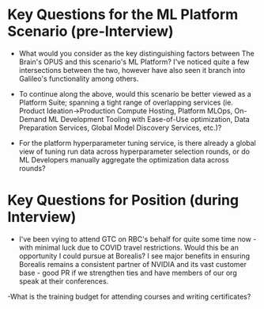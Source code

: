# Key Questions for the ML Platform Scenario (pre-Interview)

- What would you consider as the key distinguishing factors between The Brain's OPUS and this scenario's ML Platform? I've noticed quite a few intersections between the two, however have also seen it branch into Galileo's functionality among others.

- To continue along the above, would this scenario be better viewed as a Platform Suite; spanning a tight range of overlapping services (ie. Product Ideation->Production Compute Hosting, Platform MLOps,  On-Demand ML Development Tooling with Ease-of-Use optimization, Data Preparation Services, Global Model Discovery Services, etc.)?


- For the platform hyperparameter tuning service, is there already a global view of tuning run data across hyperparameter selection rounds, or do ML Developers manually aggregate the optimization data across rounds?






# Key Questions for Position (during Interview)

- I've been vying to attend GTC on RBC's behalf for quite some time now - with minimal luck due to COVID travel restrictions. Would this be an opportunity I could pursue at Borealis? I see major benefits in ensuring Borealis remains a consistent partner of NVIDIA and its vast customer base - good PR if we strengthen ties and have members of our org speak at their conferences.

-What is the training budget for attending courses and writing certificates?
